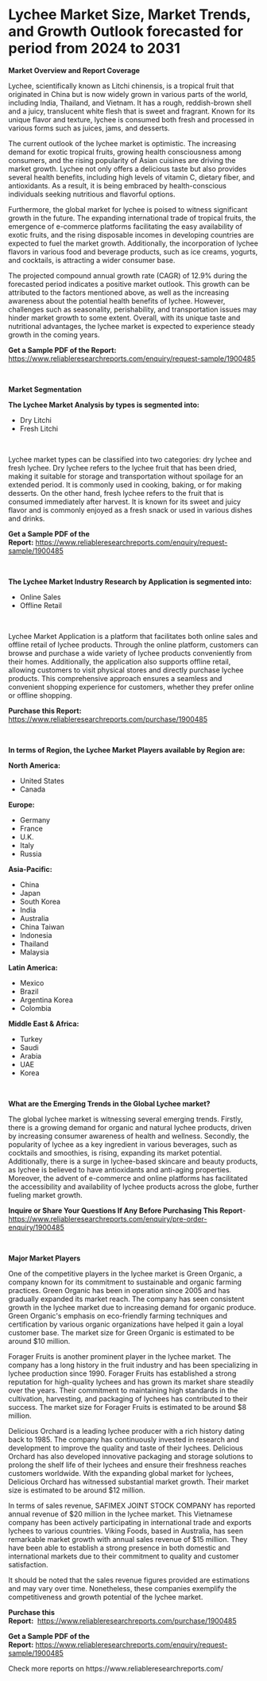 <p><h1>Lychee Market Size, Market Trends, and Growth Outlook forecasted for period from 2024 to 2031</h1></p><p><strong>Market Overview and Report Coverage</strong></p>
<p><p>Lychee, scientifically known as Litchi chinensis, is a tropical fruit that originated in China but is now widely grown in various parts of the world, including India, Thailand, and Vietnam. It has a rough, reddish-brown shell and a juicy, translucent white flesh that is sweet and fragrant. Known for its unique flavor and texture, lychee is consumed both fresh and processed in various forms such as juices, jams, and desserts. </p><p>The current outlook of the lychee market is optimistic. The increasing demand for exotic tropical fruits, growing health consciousness among consumers, and the rising popularity of Asian cuisines are driving the market growth. Lychee not only offers a delicious taste but also provides several health benefits, including high levels of vitamin C, dietary fiber, and antioxidants. As a result, it is being embraced by health-conscious individuals seeking nutritious and flavorful options.</p><p>Furthermore, the global market for lychee is poised to witness significant growth in the future. The expanding international trade of tropical fruits, the emergence of e-commerce platforms facilitating the easy availability of exotic fruits, and the rising disposable incomes in developing countries are expected to fuel the market growth. Additionally, the incorporation of lychee flavors in various food and beverage products, such as ice creams, yogurts, and cocktails, is attracting a wider consumer base.</p><p>The projected compound annual growth rate (CAGR) of 12.9% during the forecasted period indicates a positive market outlook. This growth can be attributed to the factors mentioned above, as well as the increasing awareness about the potential health benefits of lychee. However, challenges such as seasonality, perishability, and transportation issues may hinder market growth to some extent. Overall, with its unique taste and nutritional advantages, the lychee market is expected to experience steady growth in the coming years.</p></p>
<p><strong>Get a Sample PDF of the Report:</strong> <a href="https://www.reliableresearchreports.com/enquiry/request-sample/1900485">https://www.reliableresearchreports.com/enquiry/request-sample/1900485</a></p>
<p>&nbsp;</p>
<p><strong>Market Segmentation</strong></p>
<p><strong>The Lychee Market Analysis by types is segmented into:</strong></p>
<p><ul><li>Dry Litchi</li><li>Fresh Litchi</li></ul></p>
<p>&nbsp;</p>
<p><p>Lychee market types can be classified into two categories: dry lychee and fresh lychee. Dry lychee refers to the lychee fruit that has been dried, making it suitable for storage and transportation without spoilage for an extended period. It is commonly used in cooking, baking, or for making desserts. On the other hand, fresh lychee refers to the fruit that is consumed immediately after harvest. It is known for its sweet and juicy flavor and is commonly enjoyed as a fresh snack or used in various dishes and drinks.</p></p>
<p><strong>Get a Sample PDF of the Report:</strong>&nbsp;<a href="https://www.reliableresearchreports.com/enquiry/request-sample/1900485">https://www.reliableresearchreports.com/enquiry/request-sample/1900485</a></p>
<p>&nbsp;</p>
<p><strong>The Lychee Market Industry Research by Application is segmented into:</strong></p>
<p><ul><li>Online Sales</li><li>Offline Retail</li></ul></p>
<p>&nbsp;</p>
<p><p>Lychee Market Application is a platform that facilitates both online sales and offline retail of lychee products. Through the online platform, customers can browse and purchase a wide variety of lychee products conveniently from their homes. Additionally, the application also supports offline retail, allowing customers to visit physical stores and directly purchase lychee products. This comprehensive approach ensures a seamless and convenient shopping experience for customers, whether they prefer online or offline shopping.</p></p>
<p><strong>Purchase this Report:</strong>&nbsp; <a href="https://www.reliableresearchreports.com/purchase/1900485">https://www.reliableresearchreports.com/purchase/1900485</a></p>
<p>&nbsp;</p>
<p><strong>In terms of Region, the Lychee Market Players available by Region are:</strong></p>
<p>
    <p> <strong> North America: </strong>
        <ul>
            <li>United States</li>
            <li>Canada</li>
        </ul>
        </p> 
    <p> <strong> Europe: </strong>
        <ul>
            <li>Germany</li>
            <li>France</li>
            <li>U.K.</li>
            <li>Italy</li>
            <li>Russia</li>
        </ul>
        </p> 
    <p> <strong> Asia-Pacific: </strong>
        <ul>
            <li>China</li>
            <li>Japan</li>
            <li>South Korea</li>
            <li>India</li>
            <li>Australia</li>
            <li>China Taiwan</li>
            <li>Indonesia</li>
            <li>Thailand</li>
            <li>Malaysia</li>
        </ul>
        </p> 
    <p> <strong> Latin America: </strong>
        <ul>
            <li>Mexico</li>
            <li>Brazil</li>
            <li>Argentina Korea</li>
            <li>Colombia</li>
        </ul>
        </p> 
    <p> <strong> Middle East & Africa: </strong>
        <ul>
            <li>Turkey</li>
            <li>Saudi</li>
            <li>Arabia</li>
            <li>UAE</li>
            <li>Korea</li>
        </ul>
    </p>
    </p>
<p>&nbsp;</p>
<p><strong>What are the Emerging Trends in the Global Lychee market?</strong></p>
<p><p>The global lychee market is witnessing several emerging trends. Firstly, there is a growing demand for organic and natural lychee products, driven by increasing consumer awareness of health and wellness. Secondly, the popularity of lychee as a key ingredient in various beverages, such as cocktails and smoothies, is rising, expanding its market potential. Additionally, there is a surge in lychee-based skincare and beauty products, as lychee is believed to have antioxidants and anti-aging properties. Moreover, the advent of e-commerce and online platforms has facilitated the accessibility and availability of lychee products across the globe, further fueling market growth.</p></p>
<p><strong>Inquire or Share Your Questions If Any Before Purchasing This Report</strong>- <a href="https://www.reliableresearchreports.com/enquiry/pre-order-enquiry/1900485">https://www.reliableresearchreports.com/enquiry/pre-order-enquiry/1900485</a></p>
<p>&nbsp;</p>
<p><strong>Major Market Players</strong></p>
<p><p>One of the competitive players in the lychee market is Green Organic, a company known for its commitment to sustainable and organic farming practices. Green Organic has been in operation since 2005 and has gradually expanded its market reach. The company has seen consistent growth in the lychee market due to increasing demand for organic produce. Green Organic's emphasis on eco-friendly farming techniques and certification by various organic organizations have helped it gain a loyal customer base. The market size for Green Organic is estimated to be around $10 million.</p><p>Forager Fruits is another prominent player in the lychee market. The company has a long history in the fruit industry and has been specializing in lychee production since 1990. Forager Fruits has established a strong reputation for high-quality lychees and has grown its market share steadily over the years. Their commitment to maintaining high standards in the cultivation, harvesting, and packaging of lychees has contributed to their success. The market size for Forager Fruits is estimated to be around $8 million.</p><p>Delicious Orchard is a leading lychee producer with a rich history dating back to 1985. The company has continuously invested in research and development to improve the quality and taste of their lychees. Delicious Orchard has also developed innovative packaging and storage solutions to prolong the shelf life of their lychees and ensure their freshness reaches customers worldwide. With the expanding global market for lychees, Delicious Orchard has witnessed substantial market growth. Their market size is estimated to be around $12 million.</p><p>In terms of sales revenue, SAFIMEX JOINT STOCK COMPANY has reported annual revenue of $20 million in the lychee market. This Vietnamese company has been actively participating in international trade and exports lychees to various countries. Viking Foods, based in Australia, has seen remarkable market growth with annual sales revenue of $15 million. They have been able to establish a strong presence in both domestic and international markets due to their commitment to quality and customer satisfaction.</p><p>It should be noted that the sales revenue figures provided are estimations and may vary over time. Nonetheless, these companies exemplify the competitiveness and growth potential of the lychee market.</p></p>
<p><strong>Purchase this Report:</strong>&nbsp;&nbsp;<a href="https://www.reliableresearchreports.com/purchase/1900485">https://www.reliableresearchreports.com/purchase/1900485</a></p>
<p></p>
<p><strong>Get a Sample PDF of the Report:</strong>&nbsp;<a href="https://www.reliableresearchreports.com/enquiry/request-sample/1900485">https://www.reliableresearchreports.com/enquiry/request-sample/1900485</a></p>
<p>Check more reports on https://www.reliableresearchreports.com/</p>